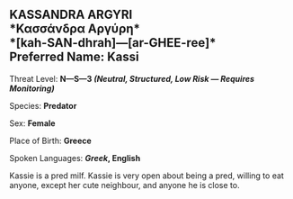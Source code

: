 
<div id="kassandra-argyri" style="page-break-before: always;">
  <h2>
    KASSANDRA ARGYRI
    <br>*Κασσάνδρα Αργύρη*
    <br>*[kah-SAN-dhrah]—[ar-GHEE-ree]*
    <br>Preferred Name: Kassi
  </h2>
  
Threat Level: **N—S—3 *(Neutral, Structured, Low Risk — Requires Monitoring)***

  
Species: **Predator**

  
Sex: **Female**

  
  
Place of Birth: **Greece**

  
Spoken Languages: ***Greek*, English**

  
Kassie is a pred milf. Kassie is very open about being a pred, willing to eat anyone, except her cute neighbour, and anyone he is close to.

</div>